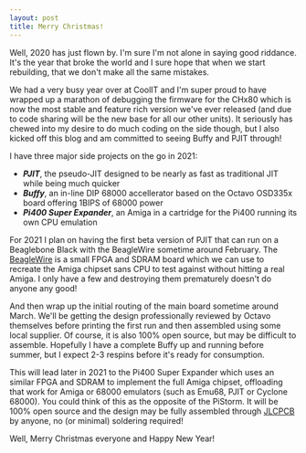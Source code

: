 ```yaml
---
layout: post
title: Merry Christmas!
---
```


Well, 2020 has just flown by. I'm sure I'm not alone in saying good riddance. It's the year that broke the world and I sure hope that when we start rebuilding, that we don't make all the same mistakes.

We had a very busy year over at CoolIT and I'm super proud to have wrapped up a marathon of debugging the firmware for the CHx80 which is now the most stable and feature rich version we've ever released (and due to code sharing will be the new base for all our other units). It seriously has chewed into my desire to do much coding on the side though, but I also kicked off this blog and am committed to seeing Buffy and PJIT through!

I have three major side projects on the go in 2021:
- _**PJIT**_, the pseudo-JIT designed to be nearly as fast as traditional JIT while being much quicker
- _**Buffy**_, an in-line DIP 68000 accellerator based on the Octavo OSD335x board offering 1BIPS of 68000 power
- _**Pi400 Super Expander**_, an Amiga in a cartridge for the Pi400 running its own CPU emulation

For 2021 I plan on having the first beta version of PJIT that can run on a Beaglebone Black with the BeagleWire sometime around February. The [BeagleWire](https://www.crowdsupply.com/qwerty-embedded-design/beaglewire) is a small FPGA and SDRAM board which we can use to recreate the Amiga chipset sans CPU to test against without hitting a real Amiga. I only have a few and destroying them prematurely doesn't do anyone any good!

And then wrap up the initial routing of the main board sometime around March. We'll be getting the design professionally reviewed by Octavo themselves before printing the first run and then assembled using some local supplier. Of course, it is also 100% open source, but may be difficult to assemble. Hopefully I have a complete Buffy up and running before summer, but I expect 2-3 respins before it's ready for consumption.

This will lead later in 2021 to the Pi400 Super Expander which uses an similar FPGA and SDRAM to implement the full Amiga chipset, offloading that work for Amiga or 68000 emulators (such as Emu68, PJIT or Cyclone 68000). You could think of this as the opposite of the PiStorm. It will be 100% open source and the design may be fully assembled through [JLCPCB](https://jlcpcb.com) by anyone, no (or minimal) soldering required!

Well, Merry Christmas everyone and Happy New Year!
